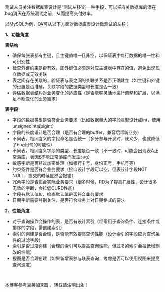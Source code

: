 
测试人员关注数据库表设计是“测试左移”的一种手段，可以把有关数据库的潜在bug消灭在系统测试之前，从而提高交付效率。


以MySQL为例，QA可从以下方面对数据库表设计做测试的左移：


**1、功能角度**


**表结构**


* 确保每张表都有主键，且主键值唯一且非空，以保证表中每行数据的唯一性和可识别性
* 检查外键约束是否有效，即外键值必须是对应主键表中存在的值，避免出现孤立数据或无效关联
* 表之间存在关联的，验证表与表之间的关联关系是否正确建立（如主键和外键的设置是否准确，关联字段的数据类型和长度是否一致）
* 评估数据表结构对业务变化的适应性（是否能够灵活地进行调整和扩展，以满足不断变化的业务需求）


**表字段**


* 字段的数据类型是否符合业务要求（比如数据量大的字段类型设计成int，使用unsignedint或bigint）
* 字段的长度设计是否合理（是否有合理的buffer，兼容后续新业务）
* 不同表，相同含义的字段命名是否统一（多分参与开发时，歧义少，也就降低了bug出现的可能性）
* 不同表，相同含义字段的类型、长度是否一致（不一致时，可能会出现表A正常落库，表B因不能正常落库而发生bug）
* 敏感字断是否经过加密处理（如银行卡号，身份正号，手机号等）
* 约束条件是否符合业务要求（接口设计字段可以空，但表设计字段NOT NULL，提交的时候显然会报错）
* 冗余字段是否贴合实际业务要求（很多时候，RD为了提高扩展性，设计很多无效的字断，会拉低CURD性能）
* 字段有默认值的，检查默认值是否符合业务要求
* 日期字断需要特别关注，是否符合业务上对日期格式的要求


**2、性能角度**


* 对于查询操作会操作的表，是否有设计索引（经常用于查询条件、连接条件或排序的字段，需创建索引）
* 索引的创建是否合理，是否能有效提高查询性能（设计索引的字段应为查询条件的过滤字段）
* 索引是否过度创建（合理的索引可以提高查询性能，但过多的索引会拉低增删改的性能）
* 视图是否合理创建（如果新增表参与联表查询，考虑是否可以使用视图来提高查询速度）


 


 本博客参考[豆荚加速器](https://baitenghuo.com) 。转载请注明出处！
